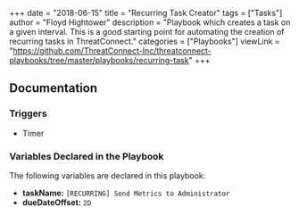 +++
date = "2018-06-15"
title = "Recurring Task Creator"
tags = ["Tasks"]
author = "Floyd Hightower"
description = "Playbook which creates a task on a given interval. This is a good starting point for automating the creation of recurring tasks in ThreatConnect."
categories = ["Playbooks"]
viewLink = "https://github.com/ThreatConnect-Inc/threatconnect-playbooks/tree/master/playbooks/recurring-task"
+++

## Documentation

### Triggers

- Timer

### Variables Declared in the Playbook

The following variables are declared in this playbook:

- **taskName:** `[RECURRING] Send Metrics to Administrator`
- **dueDateOffset:** `2D`
